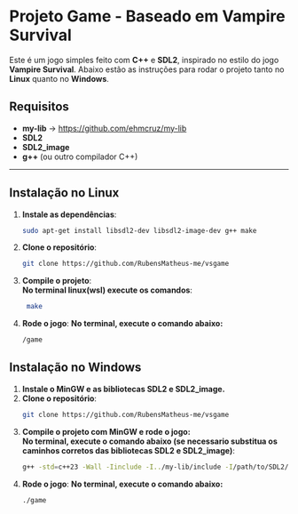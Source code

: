 # Projeto Game - Baseado em Vampire Survival

Este é um jogo simples feito com **C++** e **SDL2**, inspirado no estilo do jogo **Vampire Survival**. Abaixo estão as instruções para rodar o projeto tanto no **Linux** quanto no **Windows**.

## Requisitos
- **my-lib** -> https://github.com/ehmcruz/my-lib
- **SDL2**
- **SDL2_image**
- **g++** (ou outro compilador C++)

---

## Instalação no Linux

1. **Instale as dependências**:
   ```bash
   sudo apt-get install libsdl2-dev libsdl2-image-dev g++ make
2. **Clone o repositório**:
   ```bash
   git clone https://github.com/RubensMatheus-me/vsgame
3. **Compile o projeto**:  
   **No terminal linux(wsl) execute os comandos**:
    ```bash
     make
4. **Rode o jogo**:
   **No terminal, execute o comando abaixo:**
   ```bash
   /game
## Instalação no Windows

1. **Instale o MinGW e as bibliotecas SDL2 e SDL2_image.**
2. **Clone o repositório**:
   ```bash
   git clone https://github.com/RubensMatheus-me/vsgame
3. **Compile o projeto com MinGW e rode o jogo:**  
   **No terminal, execute o comando abaixo (se necessario substitua os caminhos corretos das bibliotecas SDL2 e SDL2_image)**:
   ```bash
   g++ -std=c++23 -Wall -Iinclude -I../my-lib/include -I/path/to/SDL2/include -I/path/to/SDL2_image/include src/*.cpp -o game -L/path/to/SDL2/lib -L/path/to/SDL2_image/lib -lSDL2 -lSDL2_image
4. **Rode o jogo**:
   **No terminal, execute o comando abaixo:**
   ```bash
   ./game
